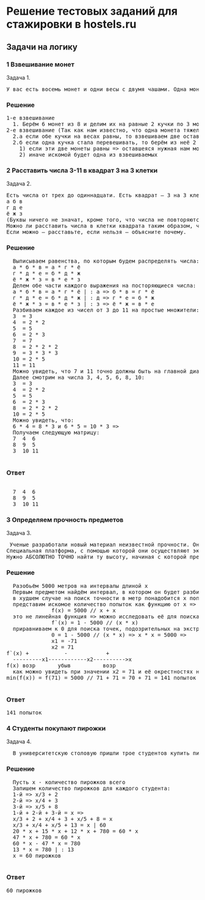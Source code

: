 <h1>Решение тестовых заданий для стажировки в hostels.ru</h1>
<h2>Задачи на логику</h2>
<h3>1 Взвешивание монет</h3>
Задача 1. 
<pre>У вас есть восемь монет и одни весы с двумя чашами. Одна монета немного тяжелее остальных. Как за два взвешивания найти тяжелую монету?</pre>
<h3>Решение</h3>
 <pre>
1-е взвешивание
  1. Берём 6 монет из 8 и делим их на равные 2 кучки по 3 монеты и взвешиваем
2-е взвешивание (Так как нам известно, что одна монета тяжелее остальных, то)
  2.а если обе кучки на весах равны, то взвешиваем две оставшиеся => находим тяжёлую
  2.б если одна кучка стала перевешивать, то берём из неё 2 монеты и взвешиваем:
    1) если эти две монеты равны => оставшеяся нужная нам монета
    2) иначе искомой будет одна из взвешиваемых</pre>
<h3>2 Расставить числа 3-11 в квадрат 3 на 3 клетки</h3>
Задача 2. 
<pre>Есть числа от трех до одиннадцати. Есть квадрат — 3 на 3 клетки:
а б в
г д е
ё ж з
(Буквы ничего не значат, кроме того, что числа не повторяются)
Можно ли расставить числа в клетки квадрата таким образом, что перемножения чисел в строках дает тот же результат, что и произведение чисел в столбцах с теми же номерами?
Если можно — расставьте, если нельзя — объясните почему.</pre>
<h3>Решение</h3>
 <pre>
  Выписываем равенства, по которым будем распределять числа:
  а * б * в = а * г * ё
  г * д * е = б * д * ж
  ё * ж * з = в * е * з
  Делем обе части каждого выражения на посторяющиеся числа:
  а * б * в = а * г * ё | : а => б * в = г * ё
  г * д * е = б * д * ж | : д => г * е = б * ж
  ё * ж * з = в * е * з | : з => ё * ж = в * е
  Разбиваем каждое из чисел от 3 до 11 на простые множители:
  3  = 3
  4  = 2 * 2
  5  = 5
  6  = 2 * 3
  7  = 7
  8  = 2 * 2 * 2
  9  = 3 * 3 * 3
  10 = 2 * 5
  11 = 11
  Можно увидеть, что 7 и 11 точно должны быть на главной диагонали, ибо у других чисел нет таких множителей, 9 тоже должна быть на диагонали, из-за избыточного количества множителя 3. 
  Далее смотрим на числа 3, 4, 5, 6, 8, 10:
  3  = 3
  4  = 2 * 2
  5  = 5
  6  = 2 * 3
  8  = 2 * 2 * 2
  10 = 2 * 5
  Можно увидеть, что: 
  6 * 4 = 8 * 3 и 6 * 5 = 10 * 3 =>
  Получаем следующую матрицу:
  7  4  6
  8  9  5
  3  10 11
 </pre>
 <h3>Ответ</h3>
<pre>  
  7  4  6
  8  9  5
  3  10 11
</pre>
 <h3>3 Определяем прочность предметов</h3>
Задача 3.<pre>
 Ученые разработали новый материал неизвестной прочности. Они знают, что материал разбивается при падении с высоты от 1 метра до 5 000 метров. Но не знают, с какой именно высоты. Чтобы определить прочность, ученые поднимают предмет на некоторую высоту и сбрасывают его оттуда. Их задача — определить, начиная с какой именно высоты предмет начнет разбиваться. 
Специальная платформа, с помощью которой они осуществляют эксперимент, скидывает предмет только с дискретных высот (1, 2, 3 ... 4999, 5000 метров — платформа не может скинуть предмет, например, с 2,5 метров. Точности в 1 метр ученым вполне достаточно). При падении с высоты "n" метров предмет уничтожается. Если же его сбрасывали с высоты ниже "n", то его можно использовать в повторных экспериментах.
Нужно АБСОЛЮТНО ТОЧНО найти ту высоту, начиная с которой предметы разрушаются. Сделать это нужно за МИНИМАЛЬНО возможное число экспериментов. У ученых при этом всего 2 предмета, но они абсолютно одинаковые. Каким образом этого можно достигнуть? Сколько экспериментов при этом максимально потребуется?
</pre>
<h3>Решение</h3>
 <pre>
  Разобьём 5000 метров на интервалы длиной x
  Первым предметом найдём интервал, в котором он будет разбиваться, а вторым уже конкретную высоту с точностью до 1 метра:
  в худшем случае на поиск точности в метр понадобится x попыток, а для интервала 5000 // x (то есть деление 5000 на x нацело) => 
  представим искомое количество попыток как функцию от x => 
              f(x) = 5000 // x + x
  это не линейная функция => можно исследовать её для поиска точек экстремума => находим производную:
              f`(x) = 1 - 5000 // (x * x)
  приравниваем к 0 для поиска точек, подозрительных на экстремум:
              0 = 1 - 5000 // (x * x) => x * x = 5000 =>
              x1 = -71
              x2 = 71
f`(x) +           -            +
  ---------x1------------x2---------->x
f(x) возр       убыв          возр
  как можно увидеть при значении x2 = 71 и её окрестностях находится в точке минимума
min(f(x)) = f(71) = 5000 // 71 + 71 = 70 + 71 = 141 попыток
 </pre>
 <h3>Ответ</h3>
<pre>141 попыток</pre>
 <h3>4 Студенты покупают пирожки</h3>
Задача 4.<pre>
  В университетскую столовую пришли трое студентов купить пирожки. Один хочет купить треть всех имеющихся в столовой пирожков и еще 2 пирожка. Другой хочет купить четверть от всех имеющихся пирожков и ещё 3 пирожка. А третий хочет купить пятую часть всех пирожков и ещё 8 пирожков. Если все трое купят столько пирожков, сколько планируют, то в столовой как раз закончатся все пирожки. Сколько пирожков есть в столовой? 
</pre>
<h3>Решение</h3>
 <pre>
  Пусть х - количество пирожков всего
  Запишем количество пирожков для каждого студента:
  1-й => x/3 + 2
  2-й => x/4 + 3
  3-й => x/5 + 8
  1-й + 2-й + 3-й = x =>
  x/3 + 2 + x/4 + 3 + x/5 + 8 = x
  x/3 + x/4 + x/5 + 13 = x | 60
  20 * x + 15 * x + 12 * x + 780 = 60 * x
  47 * x + 780 = 60 * x
  60 * x - 47 * x = 780
  13 * x = 780 | : 13
  x = 60 пирожков
 </pre>
<h3>Ответ</h3>
<pre>60 пирожков</pre>
